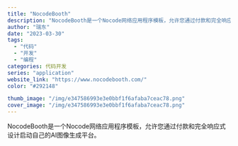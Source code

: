 ```yaml
---
title: "NocodeBooth"
description: "NocodeBooth是一个Nocode网络应用程序模板，允许您通过付款和完全响应式设计启动自己的AI图像生成平台。 "
author: "瑞东"
date: "2023-03-30"
tags:
  - "代码"
  - "开发"
  - "编程"
categories: 代码开发
series: "application"
website_link: "https://www.nocodebooth.com/"
color: "#292148"

thumb_image: "/img/e347586993e3e0bbf1f6afaba7ceac78.png"
cover_image: "/img/e347586993e3e0bbf1f6afaba7ceac78.png"
---
```


NocodeBooth是一个Nocode网络应用程序模板，允许您通过付款和完全响应式设计启动自己的AI图像生成平台。 